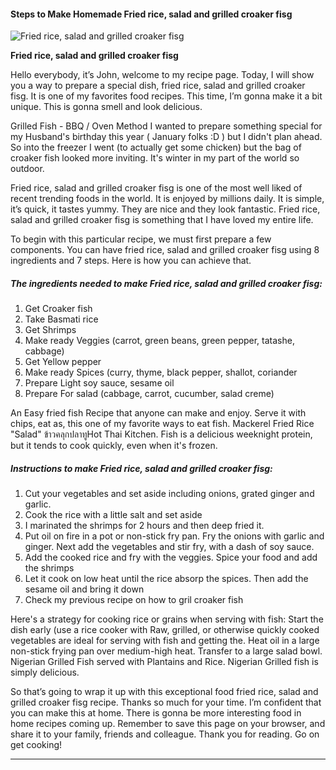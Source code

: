             

#### Steps to Make Homemade Fried rice, salad and grilled croaker fisg

![Fried rice, salad and grilled croaker fisg](https://img-global.cpcdn.com/recipes/8c5386b027e912eb/751x532cq70/fried-rice-salad-and-grilled-croaker-fisg-recipe-main-photo.jpg)

**Fried rice, salad and grilled croaker fisg**

Hello everybody, it’s John, welcome to my recipe page. Today, I will show you a way to prepare a special dish, fried rice, salad and grilled croaker fisg. It is one of my favorites food recipes. This time, I’m gonna make it a bit unique. This is gonna smell and look delicious.

Grilled Fish - BBQ / Oven Method I wanted to prepare something special for my Husband's birthday this year ( January folks :D ) but I didn't plan ahead. So into the freezer I went (to actually get some chicken) but the bag of croaker fish looked more inviting. It's winter in my part of the world so outdoor.

Fried rice, salad and grilled croaker fisg is one of the most well liked of recent trending foods in the world. It is enjoyed by millions daily. It is simple, it’s quick, it tastes yummy. They are nice and they look fantastic. Fried rice, salad and grilled croaker fisg is something that I have loved my entire life.

To begin with this particular recipe, we must first prepare a few components. You can have fried rice, salad and grilled croaker fisg using 8 ingredients and 7 steps. Here is how you can achieve that.

##### The ingredients needed to make Fried rice, salad and grilled croaker fisg:

1.  Get Croaker fish
2.  Take Basmati rice
3.  Get Shrimps
4.  Make ready Veggies (carrot, green beans, green pepper, tatashe, cabbage)
5.  Get Yellow pepper
6.  Make ready Spices (curry, thyme, black pepper, shallot, coriander
7.  Prepare Light soy sauce, sesame oil
8.  Prepare For salad (cabbage, carrot, cucumber, salad creme)

An Easy fried fish Recipe that anyone can make and enjoy. Serve it with chips, eat as, this one of my favorite ways to eat fish. Mackerel Fried Rice "Salad" ข้าวคลุกปลาทูHot Thai Kitchen. Fish is a delicious weeknight protein, but it tends to cook quickly, even when it's frozen.

##### Instructions to make Fried rice, salad and grilled croaker fisg:

1.  Cut your vegetables and set aside including onions, grated ginger and garlic.
2.  Cook the rice with a little salt and set aside
3.  I marinated the shrimps for 2 hours and then deep fried it.
4.  Put oil on fire in a pot or non-stick fry pan. Fry the onions with garlic and ginger. Next add the vegetables and stir fry, with a dash of soy sauce.
5.  Add the cooked rice and fry with the veggies. Spice your food and add the shrimps
6.  Let it cook on low heat until the rice absorp the spices. Then add the sesame oil and bring it down
7.  Check my previous recipe on how to gril croaker fish

Here's a strategy for cooking rice or grains when serving with fish: Start the dish early (use a rice cooker with Raw, grilled, or otherwise quickly cooked vegetables are ideal for serving with fish and getting the. Heat oil in a large non-stick frying pan over medium-high heat. Transfer to a large salad bowl. Nigerian Grilled Fish served with Plantains and Rice. Nigerian Grilled fish is simply delicious.

So that’s going to wrap it up with this exceptional food fried rice, salad and grilled croaker fisg recipe. Thanks so much for your time. I’m confident that you can make this at home. There is gonna be more interesting food in home recipes coming up. Remember to save this page on your browser, and share it to your family, friends and colleague. Thank you for reading. Go on get cooking!

* * *